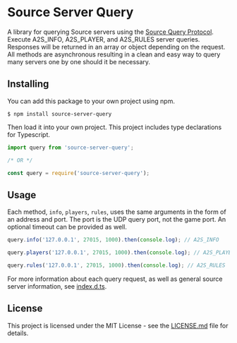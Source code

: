 # Source Server Query

A library for querying Source servers using the [Source Query Protocol](https://developer.valvesoftware.com/wiki/Server_queries). Execute A2S_INFO, A2S_PLAYER, and A2S_RULES server queries. Responses will be returned in an array or object depending on the request. All methods are asynchronous resulting in a clean and easy way to query many servers one by one should it be necessary.

## Installing

You can add this package to your own project using npm.

```
$ npm install source-server-query
```

Then load it into your own project. This project includes type declarations for Typescript.

```typescript
import query from 'source-server-query';

/* OR */

const query = require('source-server-query');
```

## Usage

Each method, `info`, `players`, `rules`, uses the same arguments in the form of an address and port. The port is the UDP query port, not the game port. An optional timeout can be provided as well.

```javascript
query.info('127.0.0.1', 27015, 1000).then(console.log); // A2S_INFO

query.players('127.0.0.1', 27015, 1000).then(console.log); // A2S_PLAYER

query.rules('127.0.0.1', 27015, 1000).then(console.log); // A2S_RULES
```

For more information about each query request, as well as general source server information, see [index.d.ts](index.d.ts).

## License

This project is licensed under the MIT License - see the [LICENSE.md](LICENSE.md) file for details.
